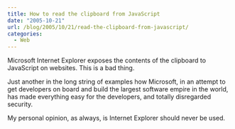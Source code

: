 ```yaml
---
title: How to read the clipboard from JavaScript
date: "2005-10-21"
url: /blog/2005/10/21/read-the-clipboard-from-javascript/
categories:
  - Web
---
```

Microsoft Internet Explorer exposes the contents of the clipboard to JavaScript on websites. This is a bad thing.

Just another in the long string of examples how Microsoft, in an attempt to get
developers on board and build the largest software empire in the world, has made
everything easy for the developers, and totally disregarded security.

My personal opinion, as always, is Internet Explorer should never be used.
